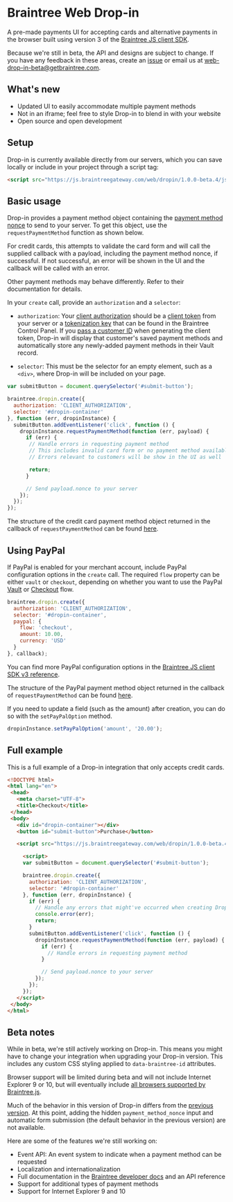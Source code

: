 # Braintree Web Drop-in

A pre-made payments UI for accepting cards and alternative payments in the browser built using version 3 of the [Braintree JS client SDK](https://github.com/braintree/braintree-web).

Because we're still in beta, the API and designs are subject to change. If you have any feedback in these areas, create an [issue](https://github.com/braintree/braintree-web-drop-in/issues) or email us at [web-drop-in-beta@getbraintree.com](mailto:web-drop-in-beta@getbraintree.com).

## What's new

- Updated UI to easily accommodate multiple payment methods
- Not in an iframe; feel free to style Drop-in to blend in with your website
- Open source and open development

## Setup

Drop-in is currently available directly from our servers, which you can save locally or include in your project through a script tag:

```html
<script src="https://js.braintreegateway.com/web/dropin/1.0.0-beta.4/js/dropin.min.js"></script>
```

## Basic usage

Drop-in provides a payment method object containing the [payment method nonce](https://developers.braintreepayments.com/start/overview#payment-method-nonce) to send to your server. To get this object, use the `requestPaymentMethod` function as shown below.

For credit cards, this attempts to validate the card form and will call the supplied callback with a payload, including the payment method nonce, if successful. If not successful, an error will be shown in the UI and the callback will be called with an error.

Other payment methods may behave differently. Refer to their documentation for details.

In your `create` call, provide an `authorization` and a `selector`:

- `authorization`: Your [client authorization](https://developers.braintreepayments.com/guides/authorization/overview) should be a [client token](https://developers.braintreepayments.com/guides/authorization/client-token) from your server or a [tokenization key](https://developers.braintreepayments.com/guides/authorization/tokenization-key) that can be found in the Braintree Control Panel. If you [pass a customer ID](https://developers.braintreepayments.com/reference/request/client-token/generate#specify-a-customer-id) when generating the client token, Drop-in will display that customer's saved payment methods and automatically store any newly-added payment methods in their Vault record.

- `selector`: This must be the selector for an empty element, such as a `<div>`, where Drop-in will be included on your page.

```js
var submitButton = document.querySelector('#submit-button');

braintree.dropin.create({
  authorization: 'CLIENT_AUTHORIZATION',
  selector: '#dropin-container'
}, function (err, dropinInstance) {
  submitButton.addEventListener('click', function () {
    dropinInstance.requestPaymentMethod(function (err, payload) {
      if (err) {
       // Handle errors in requesting payment method
       // This includes invalid card form or no payment method available
       // Errors relevant to customers will be show in the UI as well

       return;
      }

      // Send payload.nonce to your server
    });
  });
});
```

The structure of the credit card payment method object returned in the callback of `requestPaymentMethod` can be found [here](http://braintree.github.io/braintree-web/current/HostedFields.html#~tokenizePayload).

## Using PayPal

If PayPal is enabled for your merchant account, include PayPal configuration options in the `create` call. The required `flow` property can be either `vault` or `checkout`, depending on whether you want to use the PayPal [Vault](https://developers.braintreepayments.com/guides/paypal/vault/javascript/v3) or [Checkout](https://developers.braintreepayments.com/guides/paypal/checkout-with-paypal/javascript/v3) flow.

```js
braintree.dropin.create({
  authorization: 'CLIENT_AUTHORIZATION',
  selector: '#dropin-container',
  paypal: {
    flow: 'checkout',
    amount: 10.00,
    currency: 'USD'
  }
}, callback);
```

You can find more PayPal configuration options in the [Braintree JS client SDK v3 reference](https://braintree.github.io/braintree-web/current/PayPal.html#tokenize).

The structure of the PayPal payment method object returned in the callback of `requestPaymentMethod` can be found [here](http://braintree.github.io/braintree-web/current/PayPal.html#~tokenizePayload).

If you need to update a field (such as the amount) after creation, you can do so with the `setPayPalOption` method.

```js
dropinInstance.setPayPalOption('amount', '20.00');
```

## Full example

This is a full example of a Drop-in integration that only accepts credit cards.

 ```html
<!DOCTYPE html>
<html lang="en">
  <head>
    <meta charset="UTF-8">
    <title>Checkout</title>
  </head>
  <body>
    <div id="dropin-container"></div>
    <button id="submit-button">Purchase</button>

    <script src="https://js.braintreegateway.com/web/dropin/1.0.0-beta.4/js/dropin.min.js"></script>

      <script>
      var submitButton = document.querySelector('#submit-button');

      braintree.dropin.create({
        authorization: 'CLIENT_AUTHORIZATION',
        selector: '#dropin-container'
      }, function (err, dropinInstance) {
        if (err) {
          // Handle any errors that might've occurred when creating Drop-in
          console.error(err);
          return;
        }
        submitButton.addEventListener('click', function () {
          dropinInstance.requestPaymentMethod(function (err, payload) {
            if (err) {
              // Handle errors in requesting payment method
            }

            // Send payload.nonce to your server
          });
        });
      });
    </script>
  </body>
</html>
```

## Beta notes

While in beta, we're still actively working on Drop-in. This means you might have to change your integration when upgrading your Drop-in version. This includes any custom CSS styling applied to `data-braintree-id` attributes.

Browser support will be limited during beta and will not include Internet Explorer 9 or 10, but will eventually include [all browsers supported by Braintree.js](http://braintree.github.io/braintree-web/current/#browser-support).

Much of the behavior in this version of Drop-in differs from the [previous version](https://developers.braintreepayments.com/guides/drop-in/javascript/v2). At this point, adding the hidden `payment_method_nonce` input and automatic form submission (the default behavior in the previous version) are not available.

Here are some of the features we're still working on:

 - Event API: An event system to indicate when a payment method can be requested
 - Localization and internationalization
 - Full documentation in the [Braintree developer docs](https://developers.braintreepayments.com/guides/overview) and an API reference
 - Support for additional types of payment methods
 - Support for Internet Explorer 9 and 10
